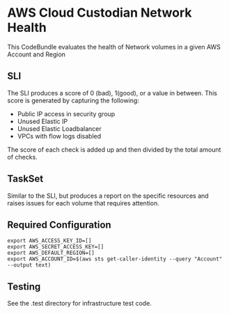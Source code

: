 # AWS Cloud Custodian Network Health

This CodeBundle evaluates the health of Network volumes in a given AWS Account and Region

## SLI
The SLI produces a score of 0 (bad), 1(good), or a value in between. This score is generated by capturing the following: 
- Public IP access in security group
- Unused Elastic IP
- Unused Elastic Loadbalancer
- VPCs with flow logs disabled

The score of each check is added up and then divided by the total amount of checks. 


## TaskSet
Similar to the SLI, but produces a report on the specific resources and raises issues for each volume that requires attention. 


## Required Configuration

```
export AWS_ACCESS_KEY_ID=[]
export AWS_SECRET_ACCESS_KEY=[]
export AWS_DEFAULT_REGION=[]
export AWS_ACCOUNT_ID=$(aws sts get-caller-identity --query "Account" --output text)
```


## Testing 
See the .test directory for infrastructure test code. 